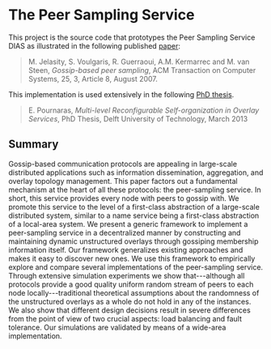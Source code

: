 # The Peer Sampling Service

This project is the source code that prototypes the Peer Sampling Service DIAS as illustrated in the following published [paper](http://dx.doi.org/10.1145/1275517.1275520):

>M. Jelasity, S. Voulgaris, R. Guerraoui, A.M. Kermarrec and M. van Steen, _Gossip-based peer sampling_, ACM Transaction on Computer Systems, 25, 3, Article 8, August 2007.

This implementation is used extensively in the following [PhD thesis](http://evangelospournaras.com/wordpress/wp-content/uploads/2013/04/Multi-level-Reconfigurable-Self-organization-in-Overlay-Services1.pdf).

>E. Pournaras, _Multi-level Reconfigurable Self-organization in Overlay Services_, PhD Thesis, Delft University of Technology, March 2013

Summary
---

Gossip-based communication protocols are appealing in large-scale distributed applications such as information dissemination, aggregation, and overlay topology management. This paper factors out a fundamental mechanism at the heart of all these protocols: the peer-sampling service. In short, this service provides every node with peers to gossip with. We promote this service to the level of a first-class abstraction of a large-scale distributed system, similar to a name service being a first-class abstraction of a local-area system. We present a generic framework to implement a peer-sampling service in a decentralized manner by constructing and maintaining dynamic unstructured overlays through gossiping membership information itself. Our framework generalizes existing approaches and makes it easy to discover new ones. We use this framework to empirically explore and compare several implementations of the peer-sampling service. Through extensive simulation experiments we show that---although all protocols provide a good quality uniform random stream of peers to each node locally---traditional theoretical assumptions about the randomness of the unstructured overlays as a whole do not hold in any of the instances. We also show that different design decisions result in severe differences from the point of view of two crucial aspects: load balancing and fault tolerance. Our simulations are validated by means of a wide-area implementation.
